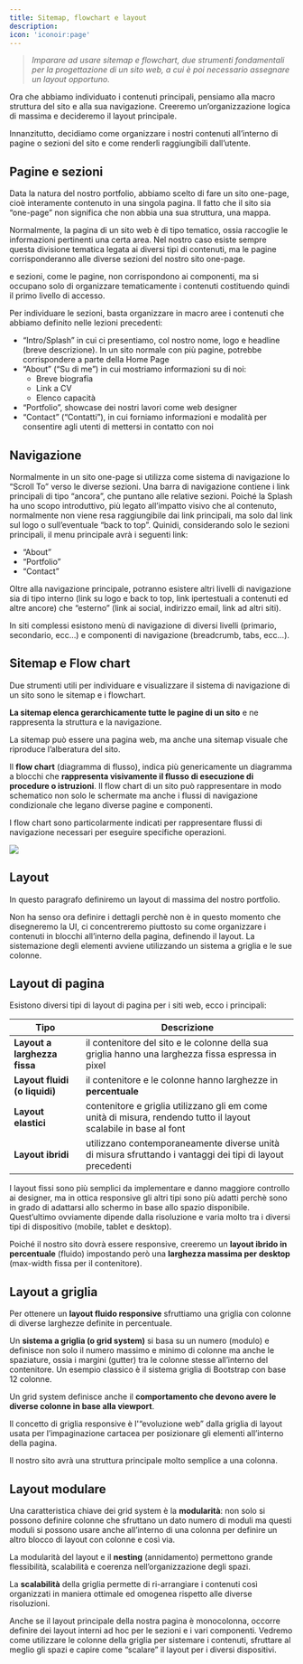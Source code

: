 ```yaml
---
title: Sitemap, flowchart e layout
description: 
icon: 'iconoir:page'
---
```


> *Imparare ad usare sitemap e flowchart, due strumenti fondamentali per la progettazione di un sito web, a cui è poi necessario assegnare un layout opportuno.*

Ora che abbiamo individuato i contenuti principali, pensiamo alla macro struttura del sito e alla sua navigazione. Creeremo un’organizzazione logica di massima e decideremo il layout principale.

Innanzitutto, decidiamo come organizzare i nostri contenuti all’interno di pagine o sezioni del sito e come renderli raggiungibili dall’utente.

## Pagine e sezioni

Data la natura del nostro portfolio, abbiamo scelto di fare un sito one-page, cioè interamente contenuto in una singola pagina. Il fatto che il sito sia “one-page” non significa che non abbia una sua struttura, una mappa.

Normalmente, la pagina di un sito web è di tipo tematico, ossia raccoglie le informazioni pertinenti una certa area. Nel nostro caso esiste sempre questa divisione tematica legata ai diversi tipi di contenuti, ma le pagine corrisponderanno alle diverse sezioni del nostro sito one-page.

e sezioni, come le pagine, non corrispondono ai componenti, ma si occupano solo di organizzare tematicamente i contenuti costituendo quindi il primo livello di accesso.

Per individuare le sezioni, basta organizzare in macro aree i contenuti che abbiamo definito nelle lezioni precedenti:

- “Intro/Splash” in cui ci presentiamo, col nostro nome, logo e headline (breve descrizione). In un sito normale con più pagine, potrebbe corrispondere a parte della Home Page
- “About” (“Su di me”) in cui mostriamo informazioni su di noi:
    - Breve biografia
    - Link a CV
    - Elenco capacità
- “Portfolio”, showcase dei nostri lavori come web designer
- “Contact” (“Contatti”), in cui forniamo informazioni e modalità per consentire agli utenti di mettersi in contatto con noi

## Navigazione

Normalmente in un sito one-page si utilizza come sistema di navigazione lo “Scroll To” verso le diverse sezioni. Una barra di navigazione contiene i link principali di tipo “ancora”, che puntano alle relative sezioni. Poiché la Splash ha uno scopo introduttivo, più legato all’impatto visivo che al contenuto, normalmente non viene resa raggiungibile dai link principali, ma solo dal link sul logo o sull’eventuale “back to top”. Quinidi, considerando solo le sezioni principali, il menu principale avrà i seguenti link:

- “About”
- “Portfolio”
- “Contact”

Oltre alla navigazione principale, potranno esistere altri livelli di navigazione sia di tipo interno (link su logo e back to top, link ipertestuali a contenuti ed altre ancore) che “esterno” (link ai social, indirizzo email, link ad altri siti).

In siti complessi esistono menù di navigazione di diversi livelli (primario, secondario, ecc…) e componenti di navigazione (breadcrumb, tabs, ecc…).

## Sitemap e Flow chart

Due strumenti utili per individuare e visualizzare il sistema di navigazione di un sito sono le sitemap e i flowchart.

**La sitemap elenca gerarchicamente tutte le pagine di un sito** e ne rappresenta la struttura e la navigazione.

La sitemap può essere una pagina web, ma anche una sitemap visuale che riproduce l’alberatura del sito.

Il **flow chart** (diagramma di flusso), indica più genericamente un diagramma a blocchi che **rappresenta visivamente il flusso di esecuzione di procedure o istruzioni**. Il flow chart di un sito può rappresentare in modo schematico non solo le schermate ma anche i flussi di navigazione condizionale che legano diverse pagine e componenti.

I flow chart sono particolarmente indicati per rappresentare flussi di navigazione necessari per eseguire specifiche operazioni.

![](/images/ux-crash-course//09-flow-chart.jpg)

## Layout

In questo paragrafo definiremo un layout di massima del nostro portfolio.

Non ha senso ora definire i dettagli perchè non è in questo momento che disegneremo la UI, ci concentreremo piuttosto su come organizzare i contenuti in blocchi all’interno della pagina, definendo il layout. La sistemazione degli elementi avviene utilizzando un sistema a griglia e le sue colonne.

## Layout di pagina

Esistono diversi tipi di layout di pagina per i siti web, ecco i principali:

|Tipo|Descrizione|
|---|---|
|**Layout a larghezza fissa**|il contenitore del sito e le colonne della sua griglia hanno una larghezza fissa espressa in pixel|
|**Layout fluidi (o liquidi)**|il contenitore e le colonne hanno larghezze in **percentuale**|
|**Layout elastici**|contenitore e griglia utilizzano gli em come unità di misura, rendendo tutto il layout scalabile in base al font|
|**Layout ibridi**|utilizzano contemporaneamente diverse unità di misura sfruttando i vantaggi dei tipi di layout precedenti|

I layout fissi sono più semplici da implementare e danno maggiore controllo ai designer, ma in ottica responsive gli altri tipi sono più adatti perchè sono in grado di adattarsi allo schermo in base allo spazio disponibile. Quest’ultimo ovviamente dipende dalla risoluzione e varia molto tra i diversi tipi di dispositivo (mobile, tablet e desktop).

Poiché il nostro sito dovrà essere responsive, creeremo un **layout ibrido in percentuale** (fluido) impostando però una **larghezza massima per desktop** (max-width fissa per il contenitore).

## Layout a griglia

Per ottenere un **layout fluido responsive** sfruttiamo una griglia con colonne di diverse larghezze definite in percentuale.

Un **sistema a griglia (o grid system)** si basa su un numero (modulo) e definisce non solo il numero massimo e minimo di colonne ma anche le spaziature, ossia i margini (gutter) tra le colonne stesse all’interno del contenitore. Un esempio classico è il sistema griglia di Bootstrap con base 12 colonne.

Un grid system definisce anche il **comportamento che devono avere le diverse colonne in base alla viewport**.

Il concetto di griglia responsive è l'“evoluzione web” dalla griglia di layout usata per l’impaginazione cartacea per posizionare gli elementi all’interno della pagina.

Il nostro sito avrà una struttura principale molto semplice a una colonna.

## Layout modulare

Una caratteristica chiave dei grid system è la **modularità**: non solo si possono definire colonne che sfruttano un dato numero di moduli ma questi moduli si possono usare anche all’interno di una colonna per definire un altro blocco di layout con colonne e così via.

La modularità del layout e il **nesting** (annidamento) permettono grande flessibilità, scalabilità e coerenza nell’organizzazione degli spazi.

La **scalabilità** della griglia permette di ri-arrangiare i contenuti così organizzati in maniera ottimale ed omogenea rispetto alle diverse risoluzioni.

Anche se il layout principale della nostra pagina è monocolonna, occorre definire dei layout interni ad hoc per le sezioni e i vari componenti. Vedremo come utilizzare le colonne della griglia per sistemare i contenuti, sfruttare al meglio gli spazi e capire come “scalare” il layout per i diversi dispositivi.




